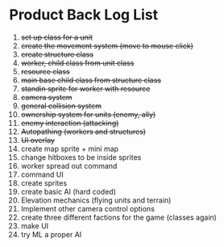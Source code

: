 # Product Back Log List

1. ~~set up class for a unit~~
2. ~~create the movement system (move to mouse click)~~
3. ~~create structure class~~
4. ~~worker, child class from unit class~~
5. ~~resource class~~
6. ~~main base child class from structure class~~
7. ~~standin sprite for worker with resource~~
8. ~~camera system~~
9. ~~general collision system~~
10. ~~ownership system for units (enemy, ally)~~
11. ~~enemy interaction (attacking)~~
12. ~~Autopathing (workers and structures)~~
13. ~~UI overlay~~
14. create map sprite + mini map
15. change hitboxes to be inside sprites
16. worker spread out command
17. command UI
18. create sprites
19. create basic AI (hard coded)
20. Elevation mechanics (flying units and terrain)
21. Implement other camera control options
22. create three different factions for the game (classes again)
23. make UI 
24. try ML a proper AI